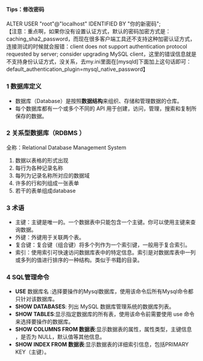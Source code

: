 #### Tips：修改密码
ALTER USER "root"@"localhost" IDENTIFIED  BY "你的新密码";  
【注意：重点啊，如果你没有设置认证方式，默认的密码加密方式是：caching_sha2_password，而现在很多客户端工具还不支持这种加密认证方式，连接测试的时候就会报错：client does not support  authentication protocol requested by server; consider upgrading MySQL client，这里的错误信息就是不支持身份认证方式，没关系，去my.ini里面在[mysqld]下面加上这句话即可：default_authentication_plugin=mysql_native_password】

### 1 数据库定义
- 数据库（Database）是按照**数据结构**来组织、存储和管理数据的仓库。  
- 每个数据库都有一个或多个不同的 API 用于创建，访问，管理，搜索和复制所保存的数据。

### 2 关系型数据库（RDBMS ）
全称：Relational Database Management System  
1. 数据以表格的形式出现
2. 每行为各种记录名称
3. 每列为记录名称所对应的数据域
4. 许多的行和列组成一张表单
5. 若干的表单组成database

### 3 术语
- 主键：主键是唯一的。一个数据表中只能包含一个主键。你可以使用主键来查询数据。
- 外键：外键用于关联两个表。
- 复合键：复合键（组合键）将多个列作为一个索引键，一般用于复合索引。
- 索引：使用索引可快速访问数据库表中的特定信息。索引是对数据库表中一列或多列的值进行排序的一种结构。类似于书籍的目录。

### 4 SQL管理命令
- **USE** 数据库名 :选择要操作的Mysql数据库，使用该命令后所有Mysql命令都只针对该数据库。
- **SHOW DATABASES**: 列出 MySQL 数据库管理系统的数据库列表。
- **SHOW TABLES**:显示指定数据库的所有表，使用该命令前需要使用 use 命令来选择要操作的数据库。
- **SHOW COLUMNS FROM 数据表**:显示数据表的属性，属性类型，主键信息 ，是否为 NULL，默认值等其他信息。
- **SHOW INDEX FROM 数据表**:显示数据表的详细索引信息，包括PRIMARY KEY（主键）。

